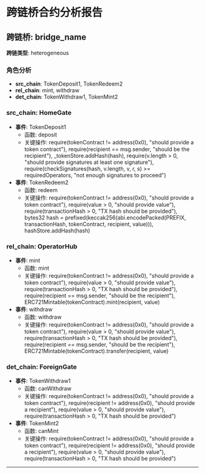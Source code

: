 # 跨链桥合约分析报告
## 跨链桥: bridge_name
**跨链类型**: heterogeneous
### 角色分析
- **src_chain**: TokenDeposit1, TokenRedeem2
- **rel_chain**: mint, withdraw
- **det_chain**: TokenWithdraw1, TokenMint2
### src_chain: HomeGate
- **事件**: TokenDeposit1
  - 函数: deposit
  - 关键操作: require(tokenContract != address(0x0), "should provide a token contract"), require(recipient == msg.sender, "should be the recipient"), _tokenStore.addHash(hash), require(v.length > 0, "should provide signatures at least one signature"), require(checkSignatures(hash, v.length, v, r, s) >= requiredOperators, "not enough signatures to proceed")
- **事件**: TokenRedeem2
  - 函数: redeem
  - 关键操作: require(tokenContract != address(0x0), "should provide a token contract"), require(value > 0, "should provide value"), require(transactionHash > 0, "TX hash should be provided"), bytes32 hash = prefixed(keccak256(abi.encodePacked(PREFIX, transactionHash, tokenContract, recipient, value))), hashStore.addHash(hash)
### rel_chain: OperatorHub
- **事件**: mint
  - 函数: mint
  - 关键操作: require(tokenContract != address(0x0), "should provide a token contract"), require(value > 0, "should provide value"), require(transactionHash > 0, "TX hash should be provided"), require(recipient == msg.sender, "should be the recipient"), ERC721Mintable(tokenContract).mint(recipient, value)
- **事件**: withdraw
  - 函数: withdraw
  - 关键操作: require(tokenContract != address(0x0), "should provide a token contract"), require(value > 0, "should provide value"), require(transactionHash > 0, "TX hash should be provided"), require(recipient == msg.sender, "should be the recipient"), ERC721Mintable(tokenContract).transfer(recipient, value)
### det_chain: ForeignGate
- **事件**: TokenWithdraw1
  - 函数: canWithdraw
  - 关键操作: require(tokenContract != address(0x0), "should provide a token contract"), require(recipient != address(0x0), "should provide a recipient"), require(value > 0, "should provide value"), require(transactionHash > 0, "TX hash should be provided")
- **事件**: TokenMint2
  - 函数: canMint
  - 关键操作: require(tokenContract != address(0x0), "should provide a token contract"), require(recipient != address(0x0), "should provide a recipient"), require(value > 0, "should provide value"), require(transactionHash > 0, "TX hash should be provided")
---
